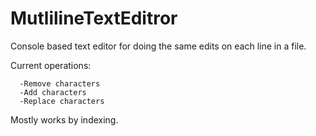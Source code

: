 # MutlilineTextEditror
Console based text editor for doing the same edits on each line in a file.

Current operations:
```
  -Remove characters
  -Add characters
  -Replace characters
```
Mostly works by indexing.
